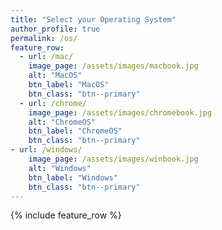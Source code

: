 ```yaml
---
title: "Select your Operating System"
author_profile: true
permalink: /os/
feature_row:
  - url: /mac/
    image_page: /assets/images/macbook.jpg
    alt: "MacOS"
    btn_label: "MacOS"
    btn_class: "btn--primary"
  - url: /chrome/
    image_page: /assets/images/chromebook.jpg
    alt: "ChromeOS"
    btn_label: "ChromeOS"
    btn_class: "btn--primary"
- url: /windows/
    image_page: /assets/images/winbook.jpg
    alt: "Windows"
    btn_label: "Windows"
    btn_class: "btn--primary"
---
```


{% include feature_row %} 

